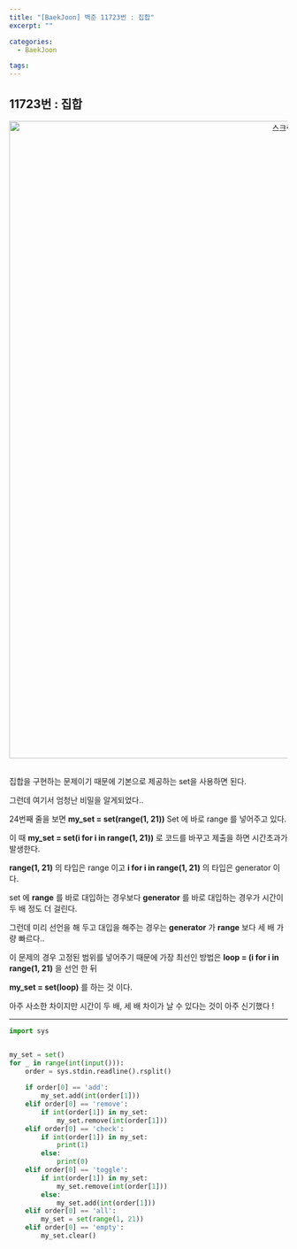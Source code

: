 ```yaml
---
title: "[BaekJoon] 백준 11723번 : 집합"
excerpt: ""

categories:
  - BaekJoon

tags:
---
```


## 11723번 : 집합

<center><img width="1152" alt="스크린샷 2020-10-02 오후 11 11 38" src="https://user-images.githubusercontent.com/54533309/94932895-a15a7480-0504-11eb-9e93-328f78d92e4d.png">
</center>


<br>

집합을 구현하는 문제이기 때문에 기본으로 제공하는 set을 사용하면 된다.

그런데 여기서 엄청난 비밀을 알게되었다..

24번째 줄을 보면 **my_set = set(range(1, 21))** Set 에 바로 range 를 넣어주고 있다.

이 때 **my_set = set(i for i in range(1, 21))** 로 코드를 바꾸고 제출을 하면 시간초과가 발생한다.

**range(1, 21)** 의 타입은 range 이고 **i for i in range(1, 21)** 의 타입은 generator 이다.

set 에 **range** 를 바로 대입하는 경우보다 **generator** 를 바로 대입하는 경우가 시간이 두 배 정도 더 걸린다.

그런데 미리 선언을 해 두고 대입을 해주는 경우는 **generator** 가 **range** 보다 세 배 가량 빠르다..

이 문제의 경우 고정된 범위를 넣어주기 때문에 가장 최선인 방법은 **loop = (i for i in range(1, 21)** 을 선언 한 뒤

**my_set = set(loop)** 를 하는 것 이다.

아주 사소한 차이지만 시간이 두 배, 세 배 차이가 날 수 있다는 것이 아주 신기했다 !

---

```python
import sys


my_set = set()
for _ in range(int(input())):
    order = sys.stdin.readline().rsplit()
    
    if order[0] == 'add':
        my_set.add(int(order[1]))
    elif order[0] == 'remove':
        if int(order[1]) in my_set:
            my_set.remove(int(order[1]))
    elif order[0] == 'check':
        if int(order[1]) in my_set:
            print(1)
        else:
            print(0)
    elif order[0] == 'toggle':
        if int(order[1]) in my_set:
            my_set.remove(int(order[1]))
        else:
            my_set.add(int(order[1]))
    elif order[0] == 'all':
        my_set = set(range(1, 21))
    elif order[0] == 'empty':
        my_set.clear()
```

<br>